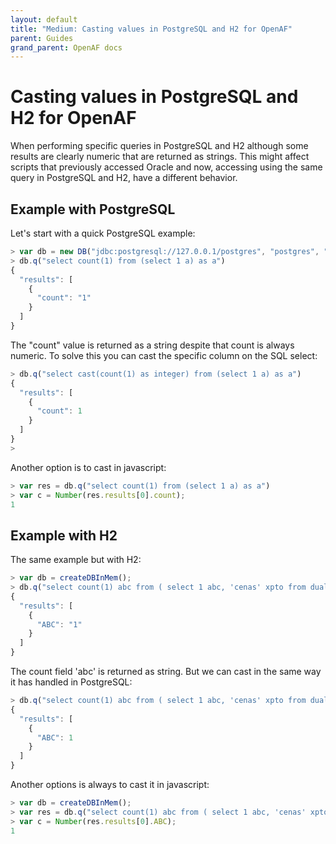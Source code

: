 ```yaml
---
layout: default
title: "Medium: Casting values in PostgreSQL and H2 for OpenAF"
parent: Guides
grand_parent: OpenAF docs
---
```


# Casting values in PostgreSQL and H2 for OpenAF

When performing specific queries in PostgreSQL and H2 although some results are clearly numeric that are returned as strings. This might affect scripts that previously accessed Oracle and now, accessing using the same query in PostgreSQL and H2, have a different behavior.

## Example with PostgreSQL

Let's start with a quick PostgreSQL example:

````javascript
> var db = new DB("jdbc:postgresql://127.0.0.1/postgres", "postgres", "admin")
> db.q("select count(1) from (select 1 a) as a")
{
  "results": [
    {
      "count": "1"
    }
  ]
}
````

The "count" value is returned as a string despite that count is always numeric. To solve this you can cast the specific column on the SQL select:

````javascript
> db.q("select cast(count(1) as integer) from (select 1 a) as a")
{
  "results": [
    {
      "count": 1
    }
  ]
}
>
````

Another option is to cast in javascript:

````javascript
> var res = db.q("select count(1) from (select 1 a) as a")
> var c = Number(res.results[0].count);
1
````

## Example with H2

The same example but with H2:

````javascript
> var db = createDBInMem();
> db.q("select count(1) abc from ( select 1 abc, 'cenas' xpto from dual )")
{
  "results": [
    {
      "ABC": "1"
    }
  ]
}
````

The count field 'abc' is returned as string. But we can cast in the same way it has handled in PostgreSQL:

````javascript
> db.q("select count(1) abc from ( select 1 abc, 'cenas' xpto from dual )")
{
  "results": [
    {
      "ABC": 1
    }
  ]
}
````

Another options is always to cast it in javascript:

````javascript
> var db = createDBInMem();
> var res = db.q("select count(1) abc from ( select 1 abc, 'cenas' xpto from dual )")
> var c = Number(res.results[0].ABC);
1
````